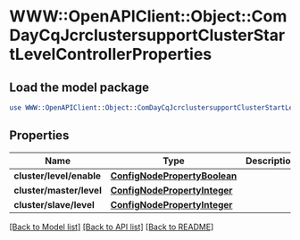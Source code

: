 # WWW::OpenAPIClient::Object::ComDayCqJcrclustersupportClusterStartLevelControllerProperties

## Load the model package
```perl
use WWW::OpenAPIClient::Object::ComDayCqJcrclustersupportClusterStartLevelControllerProperties;
```

## Properties
Name | Type | Description | Notes
------------ | ------------- | ------------- | -------------
**cluster/level/enable** | [**ConfigNodePropertyBoolean**](ConfigNodePropertyBoolean.md) |  | [optional] 
**cluster/master/level** | [**ConfigNodePropertyInteger**](ConfigNodePropertyInteger.md) |  | [optional] 
**cluster/slave/level** | [**ConfigNodePropertyInteger**](ConfigNodePropertyInteger.md) |  | [optional] 

[[Back to Model list]](../README.md#documentation-for-models) [[Back to API list]](../README.md#documentation-for-api-endpoints) [[Back to README]](../README.md)



